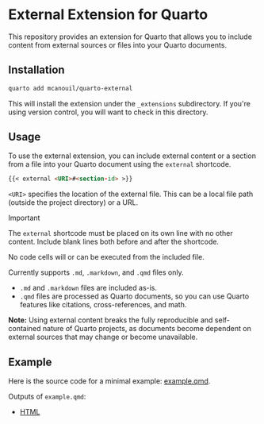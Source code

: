 # External Extension for Quarto

This repository provides an extension for Quarto that allows you to include content from external sources or files into your Quarto documents.

## Installation

```bash
quarto add mcanouil/quarto-external
```

This will install the extension under the `_extensions` subdirectory.
If you're using version control, you will want to check in this directory.

## Usage

To use the external extension, you can include external content or a section from a file into your Quarto document using the `external` shortcode.

```markdown
{{< external <URI>#<section-id> >}}
```

`<URI>` specifies the location of the external file. This can be a local file path (outside the project directory) or a URL.

> [!IMPORTANT]
> The `external` shortcode must be placed on its own line with no other content.
> Include blank lines both before and after the shortcode.
>
> No code cells will or can be executed from the included file.
>
> Currently supports `.md`, `.markdown`, and `.qmd` files only.
>
> - `.md` and `.markdown` files are included as-is.
> - `.qmd` files are processed as Quarto documents, so you can use Quarto features like citations, cross-references, and math.
>
> **Note:** Using external content breaks the fully reproducible and self-contained nature of Quarto projects, as documents become dependent on external sources that may change or become unavailable.

## Example

Here is the source code for a minimal example: [example.qmd](example.qmd).

Outputs of `example.qmd`:

- [HTML](https://m.canouil.dev/quarto-external/)
